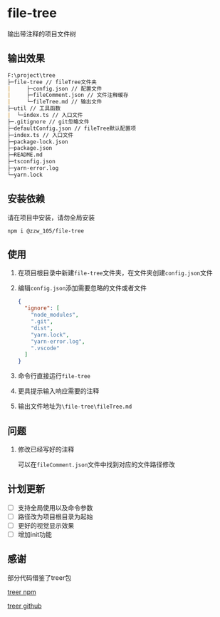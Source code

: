 # file-tree  

输出带注释的项目文件树

## 输出效果

```markdown
F:\project\tree
├─file-tree // fileTree文件夹
|     ├─config.json // 配置文件
|     ├─fileComment.json // 文件注释缓存
|     └─fileTree.md // 输出文件
├─util // 工具函数
|  └─index.ts // 入口文件
├─.gitignore // git忽略文件
├─defaultConfig.json // fileTree默认配置项
├─index.ts // 入口文件
├─package-lock.json
├─package.json
├─README.md
├─tsconfig.json
├─yarn-error.log
└─yarn.lock
```

## 安装依赖

请在项目中安装，请勿全局安装

```shell
npm i @zzw_105/file-tree
```

## 使用

1. 在项目根目录中新建`file-tree`文件夹，在文件夹创建`config.json`文件

2. 编辑`config.json`添加需要忽略的文件或者文件

   ```json
   {
     "ignore": [
       "node_modules",
       ".git",
       "dist",
       "yarn.lock",
       "yarn-error.log",
       ".vscode"
     ]
   }
   ```

3. 命令行直接运行`file-tree`

4. 更具提示输入响应需要的注释

5. 输出文件地址为`\file-tree\fileTree.md`

## 问题

1. 修改已经写好的注释

   可以在`fileComment.json`文件中找到对应的文件路径修改

## 计划更新

- [ ] 支持全局使用以及命令参数
- [ ] 路径改为项目根目录为起始
- [ ] 更好的视觉显示效果
- [ ] 增加init功能

## 感谢

部分代码借鉴了treer包

[treer npm](https://www.npmjs.com/package/treer)

[treer github](https://github.com/derycktse/treer)
